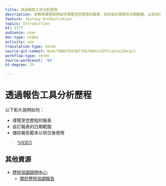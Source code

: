 ```yaml
---
title: 透過報告工具分析歷程
description: 本教學課程說明如何導覽至您歷程的報表、如何自訂報表的日期範圍，以及如何儲存報表範本以供日後使用。
feature: Journey Orchestration
topics: Introduction
kt: 2777
audience: user
doc-type: video
activity: use
translation-type: tm+mt
source-git-commit: 6e4cf9083f6d38ff567466ccd3f7ca2ce12bcac2
workflow-type: tm+mt
source-wordcount: '94'
ht-degree: 2%

---
```



# 透過報告工具分析歷程

以下影片說明如何：

* 導覽至您歷程的報表
* 自訂報表的日期範圍
* 儲存報告範本以供日後使用

>[!VIDEO](https://video.tv.adobe.com/v/29321?quality=12)

## 其他資源

* [歷程協調說明中心](https://docs.adobe.com/content/help/en/journeys/using/journey-orchestration-home.html):
   * [關於歷程協調報告](https://docs.adobe.com/content/help/en/journeys/using/journey-reports/about-journey-reports.html)
